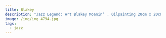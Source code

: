 ```yaml
---
title: Blakey
description: "Jazz Legend: Art Blakey Moanin’ . Oilpainting 20cm x 20cm. 120 euro"
image: /img/img_4794.jpg
tags:
  - jazz
---
```

